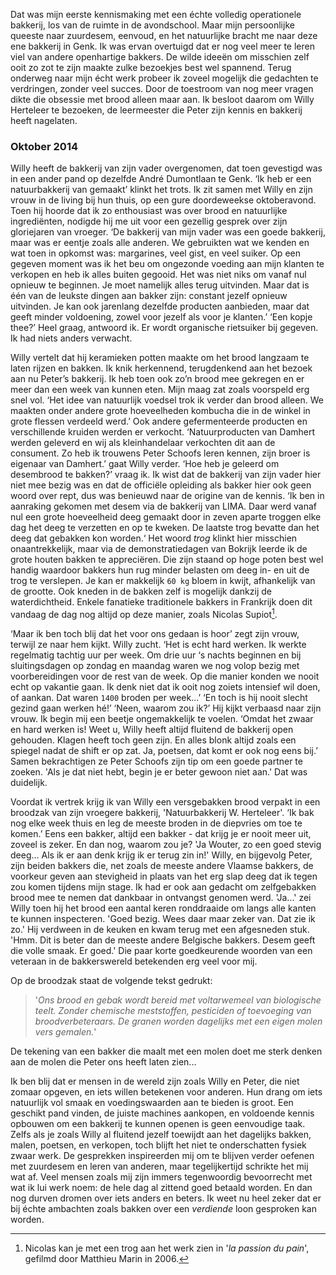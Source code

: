 

Dat was mijn eerste kennismaking met een échte volledig operationele bakkerij, los van de ruimte in de avondschool. Maar mijn persoonlijke queeste naar zuurdesem, eenvoud, en het natuurlijke bracht me naar deze ene bakkerij in Genk. Ik was ervan overtuigd dat er nog veel meer te leren viel van andere openhartige bakkers. De wilde ideeën om misschien zelf ooit zo zot te zijn maakte zulke bezoekjes best wel spannend. Terug onderweg naar mijn écht werk probeer ik zoveel mogelijk die gedachten te verdringen, zonder veel succes. Door de toestroom van nog meer vragen dikte die obsessie met brood alleen maar aan. Ik besloot daarom om Willy Herteleer te bezoeken, de leermeester die Peter zijn kennis en bakkerij heeft nagelaten. 

### Oktober 2014

Willy heeft de bakkerij van zijn vader overgenomen, dat toen gevestigd was in een ander pand op dezelfde André Dumontlaan te Genk. 
‘Ik heb er een natuurbakkerij van gemaakt’ klinkt het trots. Ik zit samen met Willy en zijn vrouw in de living bij hun thuis, op een gure doordeweekse oktoberavond. Toen hij hoorde dat ik zo enthousiast was over brood en natuurlijke ingrediënten, nodigde hij me uit voor een gezellig gesprek over zijn gloriejaren van vroeger. 
‘De bakkerij van mijn vader was een goede bakkerij, maar was er eentje zoals alle anderen. We gebruikten wat we kenden en wat toen in opkomst was: margarines, veel gist, en veel suiker. Op een gegeven moment was ik het beu om ongezonde voeding aan mijn klanten te verkopen en heb ik alles buiten gegooid. Het was niet niks om vanaf nul opnieuw te beginnen. Je moet namelijk alles terug uitvinden. Maar dat is één van de leukste dingen aan bakker zijn: constant jezelf opnieuw uitvinden. Je kan ook jarenlang dezelfde producten aanbieden, maar dat geeft minder voldoening, zowel voor jezelf als voor je klanten.’ 
‘Een kopje thee?’ Heel graag, antwoord ik. Er wordt organische rietsuiker bij gegeven. Ik had niets anders verwacht. 

Willy vertelt dat hij keramieken potten maakte om het brood langzaam te laten rijzen en bakken. Ik knik herkennend, terugdenkend aan het bezoek aan nu Peter’s bakkerij. Ik heb toen ook zo’n brood mee gekregen en er meer dan een week van kunnen eten. Mijn maag zat zoals voorspeld erg snel vol. 
‘Het idee van natuurlijk voedsel trok ik verder dan brood alleen. We maakten onder andere grote hoeveelheden kombucha die in de winkel in grote flessen verdeeld werd.’ Ook andere gefermenteerde producten en verschillende kruiden werden er verkocht. 
‘Natuurproducten van Damhert werden geleverd en wij als kleinhandelaar verkochten dit aan de consument. Zo heb ik trouwens Peter Schoofs leren kennen, zijn broer is eigenaar van Damhert.’ gaat Willy verder. 
‘Hoe heb je geleerd om desembrood te bakken?’ vraag ik. Ik wist dat de bakkerij van zijn vader hier niet mee bezig was en dat de officiële opleiding als bakker hier ook geen woord over rept, dus was benieuwd naar de origine van de kennis. 
‘Ik ben in aanraking gekomen met desem via de bakkerij van LIMA. Daar werd vanaf nul een grote hoeveelheid deeg gemaakt door in zeven aparte troggen elke dag het deeg te verzetten en op te kweken. De laatste trog bevatte dan het deeg dat gebakken kon worden.‘ 
Het woord _trog_ klinkt hier misschien onaantrekkelijk, maar via de demonstratiedagen van Bokrijk leerde ik de grote houten bakken te appreciëren. Die zijn staand op hoge poten best wel handig waardoor bakkers hun rug minder belasten om deeg in- en uit de trog te verslepen. Je kan er makkelijk `60 kg` bloem in kwijt, afhankelijk van de grootte. Ook kneden in de bakken zelf is mogelijk dankzij de waterdichtheid. Enkele fanatieke traditionele bakkers in Frankrijk doen dit vandaag de dag nog altijd op deze manier, zoals Nicolas Supiot[^supoit].

[^supoit]: Nicolas kan je met een trog aan het werk zien in '_la passion du pain_', gefilmd door Matthieu Marin in 2006. 

‘Maar ik ben toch blij dat het voor ons gedaan is hoor’ zegt zijn vrouw, terwijl ze naar hem kijkt. Willy zucht. 
‘Het is echt hard werken. Ik werkte regelmatig tachtig uur per week. Om drie uur ‘s nachts beginnen en bij sluitingsdagen op zondag en maandag waren we nog volop bezig met voorbereidingen voor de rest van de week. Op die manier konden we nooit echt op vakantie gaan. Ik denk niet dat ik ooit nog zoiets intensief wil doen, of aankan. Dat waren `1400` broden per week...’
‘En toch is hij nooit slecht gezind gaan werken hé!’
‘Neen, waarom zou ik?’ Hij kijkt verbaasd naar zijn vrouw. Ik begin mij een beetje ongemakkelijk te voelen.
‘Omdat het zwaar en hard werken is! Weet u, Willy heeft altijd fluitend de bakkerij open gehouden. Klagen heeft toch geen zijn. En alles blonk altijd zoals een spiegel nadat de shift er op zat. Ja, poetsen, dat komt er ook nog eens bij.’ 
Samen bekrachtigen ze Peter Schoofs zijn tip om een goede partner te zoeken. 'Als je dat niet hebt, begin je er beter gewoon niet aan.' Dat was duidelijk.

Voordat ik vertrek krijg ik van Willy een versgebakken brood verpakt in een broodzak van zijn vroegere bakkerij, 'Natuurbakkerij W. Herteleer'. 
‘Ik bak nog elke week thuis en leg de meeste broden in de diepvries om toe te komen.’ Eens een bakker, altijd een bakker - dat krijg je er nooit meer uit, zoveel is zeker. En dan nog, waarom zou je? 'Ja Wouter, zo een goed stevig deeg... Als ik er aan denk krijg ik er terug zin in!' Willy, en bijgevolg Peter, zijn beiden bakkers die, net zoals de meeste andere Vlaamse bakkers, de voorkeur geven aan stevigheid in plaats van het erg slap deeg dat ik tegen zou komen tijdens mijn stage. Ik had er ook aan gedacht om zelfgebakken brood mee te nemen dat dankbaar in ontvangst genomen werd. 'Ja...' zei Willy toen hij het brood een aantal keren ronddraaide om langs alle kanten te kunnen inspecteren. 'Goed bezig. Wees daar maar zeker van. Dat zie ik zo.' Hij verdween in de keuken en kwam terug met een afgesneden stuk. 'Hmm. Dit is beter dan de meeste andere Belgische bakkers. Desem geeft die volle smaak. Er goed.' Die paar korte goedkeurende woorden van een veteraan in de bakkerswereld betekenden erg veel voor mij. 

Op de broodzak staat de volgende tekst gedrukt:

> '_Ons brood en gebak wordt bereid met voltarwemeel van biologische teelt. Zonder chemische meststoffen, pesticiden of toevoeging van broodverbeteraars. De granen worden dagelijks met een eigen molen vers gemalen._'

De tekening van een bakker die maalt met een molen doet me sterk denken aan de molen die Peter ons heeft laten zien...

Ik ben blij dat er mensen in de wereld zijn zoals Willy en Peter, die niet zomaar opgeven, en iets willen betekenen voor anderen. Hun drang om iets natuurlijk vol smaak en voedingswaarden aan te bieden is groot. Een geschikt pand vinden, de juiste machines aankopen, en voldoende kennis opbouwen om een bakkerij te kunnen openen is geen eenvoudige taak. Zelfs als je zoals Willy al fluitend jezelf toewijdt aan het dagelijks bakken, malen, poetsen, en verkopen, toch blijft het niet te onderschatten fysiek zwaar werk. De gesprekken inspireerden mij om te blijven verder oefenen met zuurdesem en leren van anderen, maar tegelijkertijd schrikte het mij wat af. Veel mensen zoals mij zijn immers tegenwoordig bevoorrecht met wat ik lui werk noem: de hele dag al zittend goed betaald worden. En dan nog durven dromen over iets anders en beters. Ik weet nu heel zeker dat er bij échte ambachten zoals bakken over een _verdiende_ loon gesproken kan worden. 
